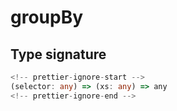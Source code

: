 # groupBy

## Type signature

```typescript
<!-- prettier-ignore-start -->
(selector: any) => (xs: any) => any
<!-- prettier-ignore-end -->
```
